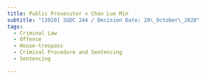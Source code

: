 ```yaml
---
title: Public Prosecutor v Chan Lue Min
subtitle: "[2020] SGDC 244 / Decision Date: 20\_October\_2020"
tags:
  - Criminal Law
  - Offence
  - House-trespass
  - Criminal Procedure and Sentencing
  - Sentencing

---
```

